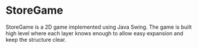 # StoreGame

StoreGame is a 2D game implemented using Java Swing. The game is built high level where each layer knows enough to allow 
easy expansion and keep the structure clear.
